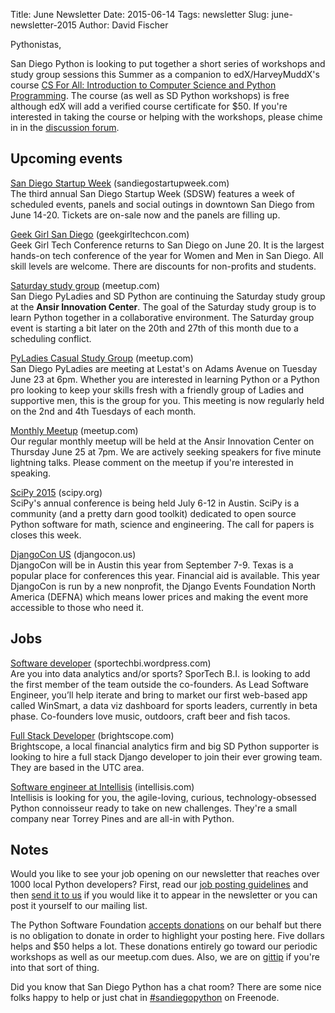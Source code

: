 Title: June Newsletter
Date: 2015-06-14
Tags: newsletter
Slug: june-newsletter-2015
Author: David Fischer


Pythonistas,


San Diego Python is looking to put together a short series of workshops and
study group sessions this Summer as a companion to edX/HarveyMuddX's course
[CS For All: Introduction to Computer Science and Python Programming][cs-4-all].
The course (as well as SD Python workshops) is free although edX will add a
verified course certificate for $50.
If you're interested in taking the course or helping with the workshops,
please chime in in the [discussion forum][].

[cs-4-all]: https://www.edx.org/course/cs-all-introduction-computer-science-harveymuddx-cs005x#!
[discussion forum]: http://www.meetup.com/pythonsd/messages/boards/thread/49029197


Upcoming events
---------------


[San Diego Startup Week][] (sandiegostartupweek.com) <br />
The third annual San Diego Startup Week (SDSW) features a week of scheduled
events, panels and social outings in downtown San Diego from June 14-20.
Tickets are on-sale now and the panels are filling up.

[San Diego Startup Week]: http://sandiegostartupweek.com/


[Geek Girl San Diego][] (geekgirltechcon.com) <br />
Geek Girl Tech Conference returns to San Diego on June 20. It is the largest
hands-on tech conference of the year for Women and Men in San Diego. All skill
levels are welcome. There are discounts for non-profits and students.

[Geek Girl San Diego]: http://sandiego.geekgirltechcon.com/


[Saturday study group][saturday-meetup] (meetup.com) <br />
San Diego PyLadies and SD Python are continuing the Saturday study group
at the **Ansir Innovation Center**. The goal of the Saturday study group is to
learn Python together in a collaborative environment. The Saturday group event
is starting a bit later on the 20th and 27th of this month due to a scheduling
conflict.

[saturday-meetup]: http://www.meetup.com/pythonsd/events/223048224/


[PyLadies Casual Study Group][] (meetup.com) <br />
San Diego PyLadies are meeting at Lestat's on Adams Avenue on Tuesday June 23
at 6pm. Whether you are interested in learning Python or a Python pro looking
to keep your skills fresh with a friendly group of Ladies and supportive men,
this is the group for you. This meeting is now regularly held on the 2nd and
4th Tuesdays of each month.

[PyLadies Casual Study Group]: http://www.meetup.com/sd-pyladies/events/222726303/


[Monthly Meetup][] (meetup.com) <br />
Our regular monthly meetup will be held at the Ansir Innovation Center on
Thursday June 25 at 7pm. We are actively seeking speakers for five minute lightning
talks. Please comment on the meetup if you're interested in speaking.

[Monthly Meetup]: http://www.meetup.com/pythonsd/events/220848374/


[SciPy 2015][] (scipy.org) <br />
SciPy's annual conference is being held July 6-12 in Austin. SciPy is a
community (and a pretty darn good toolkit) dedicated to open source Python
software for math, science and engineering. The call for papers is closes
this week.

[SciPy 2015]: http://www.scipy2015.scipy.org/


[DjangoCon US][] (djangocon.us) <br />
DjangoCon will be in Austin this year from September 7-9. Texas is a popular
place for conferences this year. Financial aid is available. This year
DjangoCon is run by a new nonprofit, the Django Events Foundation North
America (DEFNA) which means lower prices and making the event more accessible
to those who need it.

[DjangoCon US]: https://2015.djangocon.us/


Jobs
----

[Software developer][] (sportechbi.wordpress.com) <br />
Are you into data analytics and/or sports? SporTech B.I. is looking to add
the first member of the team outside the co-founders. As Lead Software
Engineer, you’ll help iterate and bring to market our first web-based app
called WinSmart, a data viz dashboard for sports leaders, currently in beta
phase. Co-founders love music, outdoors, craft beer and fish tacos.

[Software developer]: https://sportechbi.wordpress.com/job-opportunities/


[Full Stack Developer][full-stack-dev] (brightscope.com) <br />
Brightscope, a local financial analytics firm and big SD Python supporter is
looking to hire a full stack Django developer to join their ever growing team.
They are based in the UTC area.

[full-stack-dev]: http://www.brightscope.com/about/careers/#job_Software_Engineer


[Software engineer at Intellisis][software-engineer] (intellisis.com) <br />
Intellisis is looking for you, the agile-loving, curious, technology-obsessed
Python connoisseur ready to take on new challenges. They're a small company
near Torrey Pines and are all-in with Python.

[software-engineer]: http://www.intellisis.com/#career-wrapper


Notes
-----

Would you like to see your job opening on our newsletter that reaches over
1000 local Python developers? First, read our
[job posting guidelines][job-guidelines] and then [send it to us][send-it]
if you would like it to appear in the newsletter or you can post it
yourself to our mailing list.

The Python Software Foundation [accepts donations][accepts-donations] on our
behalf but there is no obligation to donate in order to highlight your
posting here. Five dollars helps and $50 helps a lot. These donations entirely
go toward our periodic workshops as well as our meetup.com dues.
Also, we are on [gittip][] if you're into that sort of thing.

[send-it]: mailto:sandiegopython-organizers@googlegroups.com
[job-guidelines]: http://pythonsd.org/pages/job-posting-guidelines.html
[accepts-donations]: https://psfmember.org/civicrm/contribute/transact?reset=1&id=9
[gittip]: https://www.gittip.com/sandiegopython/


Did you know that San Diego Python has a chat room? There are some nice
folks happy to help or just chat in [#sandiegopython][irc] on Freenode.

[irc]: http://pythonsd.org/pages/chat-room.html
